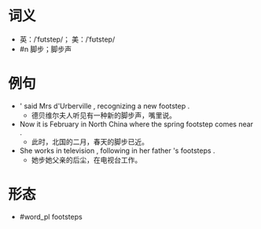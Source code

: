 # 词义
- 英：/ˈfʊtstep/； 美：/ˈfʊtstep/
- #n 脚步；脚步声
# 例句
- ' said Mrs d'Urberville , recognizing a new footstep .
	- 德贝维尔夫人听见有一种新的脚步声，嘴里说。
- Now it is February in North China where the spring footstep comes near .
	- 此时，北国的二月，春天的脚步已近。
- She works in television , following in her father 's footsteps .
	- 她步她父亲的后尘，在电视台工作。
# 形态
- #word_pl footsteps

